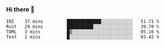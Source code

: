### Hi there 👋

<!--
**berkus/berkus** is a ✨ _special_ ✨ repository because its `README.md` (this file) appears on your GitHub profile.

Here are some ideas to get you started:

- 🔭 I’m currently working on ...
- 🌱 I’m currently learning ...
- 👯 I’m looking to collaborate on ...
- 🤔 I’m looking for help with ...
- 💬 Ask me about ...
- 📫 How to reach me: ...
- 😄 Pronouns: ...
- ⚡ Fun fact: ...
-->

<!--START_SECTION:waka-->

```text
INI    37 mins         █████████████░░░░░░░░░░░░   51.71 %
Rust   29 mins         ██████████░░░░░░░░░░░░░░░   39.70 %
TOML   3 mins          █▒░░░░░░░░░░░░░░░░░░░░░░░   05.16 %
Text   2 mins          █░░░░░░░░░░░░░░░░░░░░░░░░   03.42 %
```

<!--END_SECTION:waka-->
